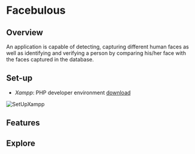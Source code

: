 # Facebulous

## Overview

An application is capable of detecting, capturing different human faces as well as identifying and verifying a person by comparing his/her face with the faces captured in the database.

## Set-up

* *Xampp*: PHP developer environment [download](https://www.apachefriends.org/index.html)

![SetUpXampp](https://github.com/jtrinh21/HotelBookingSystem/blob/master/build/classes/Image/SetupXampp.gif)

## Features



## Explore
